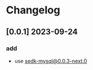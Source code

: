 # Changelog
<!-- https://keepachangelog.com/en/1.0.0/ -->

## [0.0.1]  2023-09-24
### add
- use sedk-mysql@0.0.3-next.0

